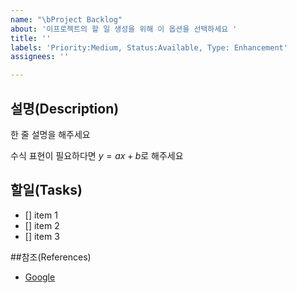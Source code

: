 ```yaml
---
name: "\bProject Backlog"
about: '이프로젝트의 할 일 생성을 위해 이 옵션을 선택하세요 '
title: ''
labels: 'Priority:Medium, Status:Available, Type: Enhancement'
assignees: ''

---
```


## 설명(Description)

한 줄 설명을 해주세요

수식 표현이 필요하다면 $y=ax+b$로 해주세요

## 할일(Tasks)

- [] item 1
- [] item 2
- [] item 3

##참조(References)

- [Google](https://www.google.com/)
